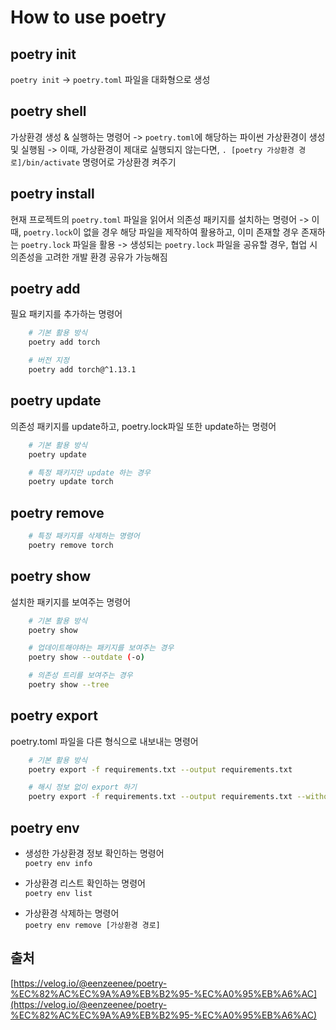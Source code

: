 # How to use poetry

## poetry init
`poetry init`
-> `poetry.toml` 파일을 대화형으로 생성
## poetry shell
가상환경 생성 & 실행하는 명령어
-> `poetry.toml`에 해당하는 파이썬 가상환경이 생성 및 실행됨
-> 이때, 가상환경이 제대로 실행되지 않는다면,
`. [poetry 가상환경 경로]/bin/activate` 명령어로 가상환경 켜주기

## poetry install
현재 프로젝트의 `poetry.toml` 파일을 읽어서 의존성 패키지를 설치하는 명령어
-> 이때, `poetry.lock`이 없을 경우 해당 파일을 제작하여 활용하고, 이미 존재할 경우 존재하는 `poetry.lock` 파일을 활용
-> 생성되는 `poetry.lock` 파일을 공유할 경우, 협업 시 의존성을 고려한 개발 환경 공유가 가능해짐

## poetry add
필요 패키지를 추가하는 명령어
```bash
    # 기본 활용 방식
    poetry add torch

    # 버전 지정
    poetry add torch@^1.13.1
```
## poetry update
의존성 패키지를 update하고, poetry.lock파일 또한 update하는 명령어

```bash
    # 기본 활용 방식
    poetry update

    # 특정 패키지만 update 하는 경우
    poetry update torch
```
## poetry remove
```bash
    # 특정 패키지를 삭제하는 명령어
    poetry remove torch
```

## poetry show
설치한 패키지를 보여주는 명령어
```bash
    # 기본 활용 방식
    poetry show

    # 업데이트해야하는 패키지를 보여주는 경우
    poetry show --outdate (-o)

    # 의존성 트리를 보여주는 경우
    poetry show --tree
```
## poetry export
poetry.toml 파일을 다른 형식으로 내보내는 명령어
```bash
    # 기본 활용 방식
    poetry export -f requirements.txt --output requirements.txt

    # 해시 정보 없이 export 하기
    poetry export -f requirements.txt --output requirements.txt --without-hashes
```
## poetry env
- 생성한 가상환경 정보 확인하는 명령어  
`poetry env info`

- 가상환경 리스트 확인하는 명령어  
`poetry env list`

- 가상환경 삭제하는 명령어  
`poetry env remove [가상환경 경로]`


## 출처 
[https://velog.io/@eenzeenee/poetry-%EC%82%AC%EC%9A%A9%EB%B2%95-%EC%A0%95%EB%A6%AC](https://velog.io/@eenzeenee/poetry-%EC%82%AC%EC%9A%A9%EB%B2%95-%EC%A0%95%EB%A6%AC)